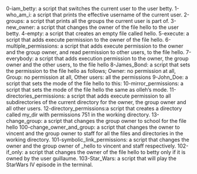 0-iam_betty: a script that switches the current user to the user betty.
1-who_am_i:  a script that prints the effective username of the current user.
2-groups: a script that prints all the groups the current user is part of.
3-new_owner: a script that changes the owner of the file hello to the user betty.
4-empty: a script that creates an empty file called hello.
5-execute: a script that adds execute permission to the owner of the file hello.
6-multiple_permissions:  a script that adds execute permission to the owner and the group owner, and read permission to other users, to the file hello.
7-everybody:  a script that adds execution permission to the owner, the group owner and the other users, to the file hello
8-James_Bond: a script that sets the permission to the file hello as follows; Owner: no permission at all, Group: no permission at all, Other users: all the permissions
9-John_Doe: a script that sets the mode of the file hello to this:
10-mirror_permissions: a script that sets the mode of the file hello the same as olleh’s mode.
11-directories_permissions:  a script that adds execute permission to all subdirectories of the current directory for the owner, the group owner and all other users.
12-directory_permissions:a script that creates a directory called my_dir with permissions 751 in the working directory.
13-change_group: a script that changes the group owner to school for the file hello
100-change_owner_and_group: a script that changes the owner to vincent and the group owner to staff for all the files and directories in the working directory.
101-symbolic_link_permissions:  a script that changes the owner and the group owner of _hello to vincent and staff respectively.
102-if_only: a script that changes the owner of the file hello to betty only if it is owned by the user guillaume.
103-Star_Wars: a script that will play the StarWars IV episode in the terminal.
